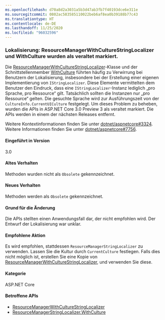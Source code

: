 ```yaml
---
ms.openlocfilehash: d70a8d2a3031a5b3d47ab3fb7f40193dce6e311e
ms.sourcegitcommit: 0802ac583585110022beb6af8ea0b39188b77c43
ms.translationtype: HT
ms.contentlocale: de-DE
ms.lasthandoff: 11/25/2020
ms.locfileid: "96032596"
---
```

### <a name="localization-resourcemanagerwithculturestringlocalizer-and-withculture-marked-obsolete"></a>Lokalisierung: ResourceManagerWithCultureStringLocalizer und WithCulture wurden als veraltet markiert.

Die [ResourceManagerWithCultureStringLocalizer](https://github.com/aspnet/Localization/blob/43b974482c7b703c92085c6f68b3b23d8fe32720/src/Microsoft.Extensions.Localization/ResourceManagerWithCultureStringLocalizer.cs#L18)-Klasse und der Schnittstellenmember [WithCulture](https://github.com/aspnet/Localization/blob/master/src/Microsoft.Extensions.Localization/ResourceManagerStringLocalizer.cs#L154-L170) führten häufig zu Verwirrung bei Benutzern der Lokalisierung, insbesondere bei der Erstellung einer eigenen Implementierung von `IStringLocalizer`. Diese Elemente vermittelten dem Benutzer den Eindruck, dass eine `IStringLocalizer`-Instanz lediglich „pro Sprache, pro Ressource“ gilt. Tatsächlich sollten die Instanzen nur „pro Ressource“ gelten. Die gesuchte Sprache wird zur Ausführungszeit von der `CultureInfo.CurrentUICulture` festgelegt. Um dieses Problem zu beheben, wurden die APIs in ASP.NET Core 3.0 Preview 3 als veraltet markiert. Die APIs werden in einem der nächsten Releases entfernt.

Weitere Kontextinformationen finden Sie unter [dotnet/aspnetcore#3324](https://github.com/dotnet/aspnetcore/issues/3324). Weitere Informationen finden Sie unter [dotnet/aspnetcore#7756](https://github.com/dotnet/aspnetcore/issues/7756).

#### <a name="version-introduced"></a>Eingeführt in Version

3.0

#### <a name="old-behavior"></a>Altes Verhalten

Methoden wurden nicht als `Obsolete` gekennzeichnet.

#### <a name="new-behavior"></a>Neues Verhalten

Methoden werden als `Obsolete` gekennzeichnet.

#### <a name="reason-for-change"></a>Grund für die Änderung

Die APIs stellten einen Anwendungsfall dar, der nicht empfohlen wird. Der Entwurf der Lokalisierung war unklar.

#### <a name="recommended-action"></a>Empfohlene Aktion

Es wird empfohlen, stattdessen `ResourceManagerStringLocalizer` zu verwenden. Lassen Sie die Kultur durch `CurrentCulture` festlegen. Falls dies nicht möglich ist, erstellen Sie eine Kopie von [ResourceManagerWithCultureStringLocalizer](https://github.com/aspnet/Localization/blob/43b974482c7b703c92085c6f68b3b23d8fe32720/src/Microsoft.Extensions.Localization/ResourceManagerWithCultureStringLocalizer.cs#L18), und verwenden Sie diese.

#### <a name="category"></a>Kategorie

ASP.NET Core

#### <a name="affected-apis"></a>Betroffene APIs

- [ResourceManagerWithCultureStringLocalizer](/dotnet/api/microsoft.extensions.localization.resourcemanagerwithculturestringlocalizer?view=dotnet-plat-ext-3.0)
- [ResourceManagerStringLocalizer.WithCulture](/dotnet/api/microsoft.extensions.localization.resourcemanagerstringlocalizer.withculture?view=dotnet-plat-ext-3.0)

<!--

#### Affected APIs

- `T:Microsoft.Extensions.Localization.ResourceManagerWithCultureStringLocalizer`
- `Overload:Microsoft.Extensions.Localization.ResourceManagerStringLocalizer.WithCulture`

-->

